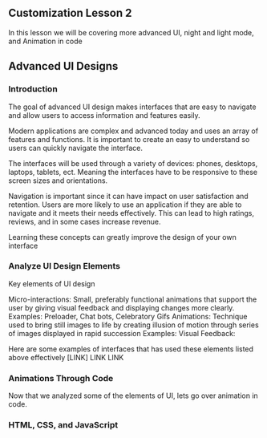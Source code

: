 <html>
    <body>
<section class="">
<!--Description of what customization 2 might be like and the topics that will be covered-->
<h1>Customization Lesson 2</h1>
<d>In this lesson we will be covering more advanced UI, night and light mode, and Animation in code</d>
</section>

<!--Title of the whole lesson-->
<section class="">
<h2>Advanced UI Designs</h2>
</section>

<!--Introduction to the lesson part 1-->
<section class="">
<h3>Introduction</h3>
<p>The goal of advanced UI design makes interfaces that are easy to navigate and allow users to access information and features easily. 

Modern applications are complex and advanced today and uses an array of features and functions. It is important to create an easy to understand so users can quickly navigate the interface.

The interfaces will be used through a variety of devices: phones, desktops, laptops, tablets, ect. Meaning the interfaces have to be responsive to these screen sizes and orientations.

Navigation is important since it can have impact on user satisfaction and retention. Users are more likely to use an application if they are able to navigate and it meets their needs effectively. This can lead to high ratings, reviews, and in some cases increase revenue.

Learning these concepts can greatly improve the design of your own interface</p>
</section>


<section class="">
<h3>Analyze UI Design Elements</h3>

<p>Key elements of UI design</p>

<p>Micro-interactions: Small, preferably functional animations that support the user by giving visual feedback and displaying changes more clearly.
Examples: Preloader, Chat bots, Celebratory Gifs
Animations: Technique used to bring still images to life by creating illusion of motion through series of images displayed in rapid succession
Examples:
Visual Feedback:</p>

<p>Here are some examples of interfaces that has used these elements listed above effectively [LINK] LINK LINK</p>
<!--ask students 'how effective are these examples and point to some of the elements shown on the interfaces'-->
</section>


<!--Introduction to the second part of the lesson-->
<section class="">
<h3>Animations Through Code</h3>
<p>Now that we analyzed some of the elements of UI, lets go over animation in code.</p>
<!--Animations can be created through code and students will be learning how to code basic animation-->
</section>

<section class="">
<h3>HTML, CSS, and JavaScript</h3>
<p>    </p>






